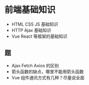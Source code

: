 # 前端基础知识

- HTML CSS JS 基础知识
- HTTP Ajax 基础知识
- Vue React 等框架的基础知识

## 题

- Ajax Fetch Axios 的区别
- 箭头函数的缺点，哪里不能用箭头函数
- Vue 组件通讯方式有几种？尽量说全面
